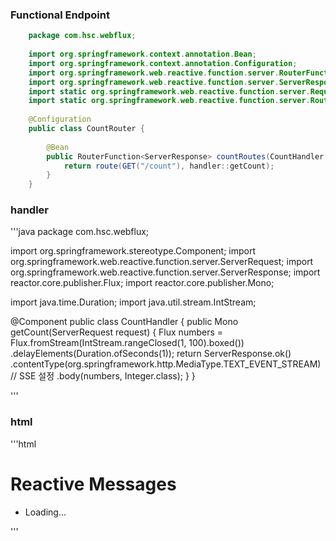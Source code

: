 ### Functional Endpoint

```java
    package com.hsc.webflux;
    
    import org.springframework.context.annotation.Bean;
    import org.springframework.context.annotation.Configuration;
    import org.springframework.web.reactive.function.server.RouterFunction;
    import org.springframework.web.reactive.function.server.ServerResponse;
    import static org.springframework.web.reactive.function.server.RequestPredicates.GET;
    import static org.springframework.web.reactive.function.server.RouterFunctions.route;
    
    @Configuration
    public class CountRouter {
    
        @Bean
        public RouterFunction<ServerResponse> countRoutes(CountHandler handler) {
            return route(GET("/count"), handler::getCount);
        }
    }

```
### handler
'''java
package com.hsc.webflux;

import org.springframework.stereotype.Component;
import org.springframework.web.reactive.function.server.ServerRequest;
import org.springframework.web.reactive.function.server.ServerResponse;
import reactor.core.publisher.Flux;
import reactor.core.publisher.Mono;

import java.time.Duration;
import java.util.stream.IntStream;

@Component
public class CountHandler {
    public Mono<ServerResponse> getCount(ServerRequest request) {
        Flux<Integer> numbers = Flux.fromStream(IntStream.rangeClosed(1, 100).boxed())
                .delayElements(Duration.ofSeconds(1));
        return ServerResponse.ok()
                .contentType(org.springframework.http.MediaType.TEXT_EVENT_STREAM) // SSE 설정
                .body(numbers, Integer.class);
    }
}

'''
### html
'''html
<!DOCTYPE html>
<html>
<head>
    <title>Reactive Example</title>
    <script src="https://code.jquery.com/jquery-3.6.0.min.js"></script>
</head>
<body>
<h1>Reactive Messages</h1>
<ul id="message-list">
    <li>Loading...</li>
</ul>

<script>
    $(document).ready(function () {
        const eventSource = new EventSource('http://localhost:8080/count');
        eventSource.onmessage = function (event) {
            $('#message-list').append('<li>' + event.data + '</li>');
        };
        eventSource.onerror = function () {
            $('#message-list').html('<li>Failed to load messages</li>');
        };
    });
</script>
</body>
</html>

'''
